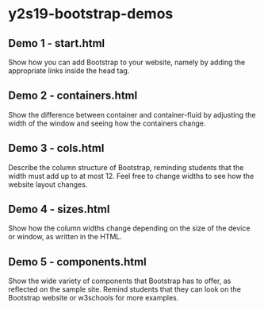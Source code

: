 # y2s19-bootstrap-demos

## Demo 1 - start.html
Show how you can add Bootstrap to your website, namely by adding the appropriate links inside the head tag.

## Demo 2 - containers.html
Show the difference between container and container-fluid by adjusting the width of the window and seeing how the containers change.

## Demo 3 - cols.html
Describe the column structure of Bootstrap, reminding students that the width must add up to at most 12. Feel free to change widths to see how the website layout changes.

## Demo 4 - sizes.html
Show how the column widths change depending on the size of the device or window, as written in the HTML.

## Demo 5 - components.html
Show the wide variety of components that Bootstrap has to offer, as reflected on the sample site. Remind students that they can look on the Bootstrap website or w3schools for more examples.
